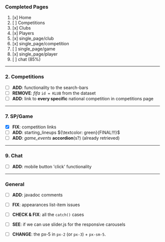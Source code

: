 ### Completed Pages
1. [x] Home
2. [ ] Competitions
3. [x] Clubs
4. [x] Players
5. [x] single_page/club
6. [x] single_page/competition
7. [ ] single_page/game
8. [x] single_page/player
9. [ ] chat (85%)

---
### 2. Competitions
- [ ] **ADD**: functionality to the search-bars
- [ ] **REMOVE**: *fifa* `id = KLUB` from the dataset
- [ ] **ADD**: link to **every specific** national competition in competitions page

---
### 7. SP/Game
- [x] **FIX**: competition links
- [ ] **ADD**: starting_lineups ${\textcolor: green}{FINAL!!!}$
- [ ] **ADD**: *game_events* **accordion**(s?) (already retrieved)

---
### 9. Chat
- [ ] **ADD**: mobile button 'click' functionality

---
### General  
- [ ] **ADD**: javadoc comments
- [ ] **FIX**: appearances list-item issues
- [ ] **CHECK & FIX**: all the `catch()` cases 
- [ ] **SEE**: if we can use slider.js for the responsive carousels
- [ ] **CHANGE**: the px-5 in `px-2` (or `px-3`) + `px-sm-5`.

